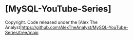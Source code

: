 # [MySQL-YouTube-Series]

Copyright. Code released under the [Alex The Analyst]https://github.com/AlexTheAnalyst/MySQL-YouTube-Series/tree/main